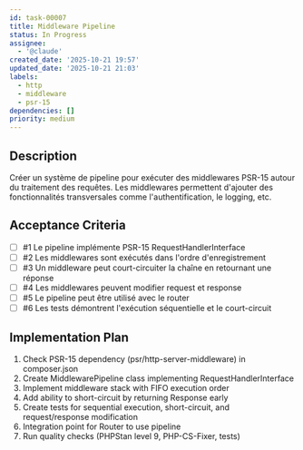 ```yaml
---
id: task-00007
title: Middleware Pipeline
status: In Progress
assignee:
  - '@claude'
created_date: '2025-10-21 19:57'
updated_date: '2025-10-21 21:03'
labels:
  - http
  - middleware
  - psr-15
dependencies: []
priority: medium
---
```


## Description

<!-- SECTION:DESCRIPTION:BEGIN -->
Créer un système de pipeline pour exécuter des middlewares PSR-15 autour du traitement des requêtes. Les middlewares permettent d'ajouter des fonctionnalités transversales comme l'authentification, le logging, etc.
<!-- SECTION:DESCRIPTION:END -->

## Acceptance Criteria
<!-- AC:BEGIN -->
- [ ] #1 Le pipeline implémente PSR-15 RequestHandlerInterface
- [ ] #2 Les middlewares sont exécutés dans l'ordre d'enregistrement
- [ ] #3 Un middleware peut court-circuiter la chaîne en retournant une réponse
- [ ] #4 Les middlewares peuvent modifier request et response
- [ ] #5 Le pipeline peut être utilisé avec le router
- [ ] #6 Les tests démontrent l'exécution séquentielle et le court-circuit
<!-- AC:END -->

## Implementation Plan

<!-- SECTION:PLAN:BEGIN -->
1. Check PSR-15 dependency (psr/http-server-middleware) in composer.json
2. Create MiddlewarePipeline class implementing RequestHandlerInterface
3. Implement middleware stack with FIFO execution order
4. Add ability to short-circuit by returning Response early
5. Create tests for sequential execution, short-circuit, and request/response modification
6. Integration point for Router to use pipeline
7. Run quality checks (PHPStan level 9, PHP-CS-Fixer, tests)
<!-- SECTION:PLAN:END -->
